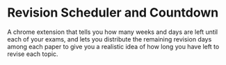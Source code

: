 # Revision Scheduler and Countdown

A chrome extension that tells you how many weeks and days are left until each of your exams, and lets you distribute the remaining revision days among each paper to give you a realistic idea of how long you have left to revise each topic.
